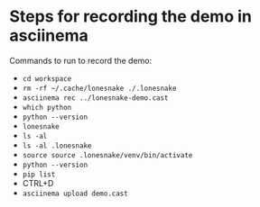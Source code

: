 # Steps for recording the demo in asciinema

Commands to run to record the demo:

* `cd workspace`
* `rm -rf ~/.cache/lonesnake ./.lonesnake`
* `asciinema rec ../lonesnake-demo.cast`
* `which python`
* `python --version`
* `lonesnake`
* `ls -al`
* `ls -al .lonesnake`
* `source source .lonesnake/venv/bin/activate`
* `python --version`
* `pip list`
* CTRL+D
* `asciinema upload demo.cast`
